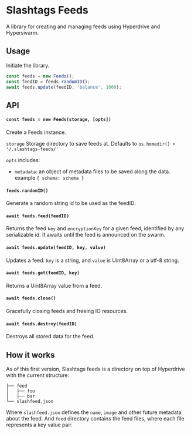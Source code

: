 # Slashtags Feeds

A library for creating and managing feeds using Hyperdrive and Hyperswarm.

## Usage

Initiate the library.

```js
const feeds = new Feeds();
const feedID = feeds.randomID();
await feeds.update(feedID, 'balance', 1000);
```

## API

#### `const feeds = new Feeds(storage, [opts])`

Create a Feeds instance.

`storage` Storage directory to save feeds at. Defaults to `os.homedir() + '/.slashtags-feeds/'`

`opts` includes:

- `metadata`: an object of metadata files to be saved along the data. example `{ schema: schema }`

#### `feeds.randomID()`

Generate a random string id to be used as the feedID.

#### `await feeds.feed(feedID)`

Returns the feed `key` and `encryptionKey` for a given feed, identified by any serializable id.
It awaits until the feed is announced on the swarm.

#### `await feeds.update(feedID, key, value)`

Updates a feed. `key` is a string, and `value` is Uint8Array or a utf-8 string.

#### `await feeds.get(feedID, key)`

Returns a Uint8Array value from a feed.

#### `await feeds.close()`

Gracefully closing feeds and freeing IO resources.

#### `await feeds.destroy(feedID)`

Destroys all stored data for the feed.

## How it works

As of this first version, Slashtags feeds is a directory on top of Hyperdrive with the current structure:

```
├── feed
│   ├── foo
│   ├── bar
└── slashfeed.json
```

Where `slashfeed.json` defines the `name`, `image` and other future metadata about the feed.
And `feed` directory contains the feed files, where each file represents a key value pair.
